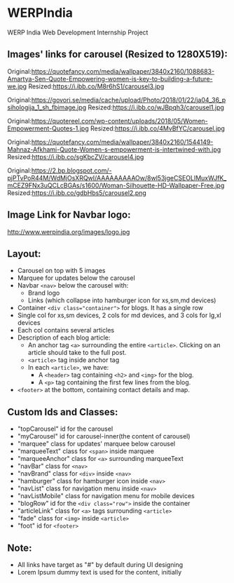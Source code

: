 # WERPIndia
WERP India Web Development Internship Project


## Images' links for carousel (Resized to 1280X519):
Original:https://quotefancy.com/media/wallpaper/3840x2160/1088683-Amartya-Sen-Quote-Empowering-women-is-key-to-building-a-future-we.jpg
Resized:https://i.ibb.co/M8r6hS1/carousel3.jpg

Original:https://govori.se/media/cache/upload/Photo/2018/01/22/ja04_36_psihologija_1_sh_fbimage.jpg
Resized:https://i.ibb.co/wJBpqh3/carousel1.jpg

Original:https://quotereel.com/wp-content/uploads/2018/05/Women-Empowerment-Quotes-1.jpg
Resized:https://i.ibb.co/4MvBfYC/carousel.jpg

Original:https://quotefancy.com/media/wallpaper/3840x2160/1544149-Mahnaz-Afkhami-Quote-Women-s-empowerment-is-intertwined-with.jpg
Resized:https://i.ibb.co/sgKbcZV/carousel4.jpg

Original:https://2.bp.blogspot.com/-pjPTvPoR44M/WdMjOsXRQwI/AAAAAAAAAOw/8wl53jgeCSEOLIMuxWJfK_mCEZ9FNx3uQCLcBGAs/s1600/Woman-Silhouette-HD-Wallpaper-Free.jpg
Resized:https://i.ibb.co/gdbHbs5/carousel2.png


## Image Link for Navbar logo:
http://www.werpindia.org/images/logo.jpg


## Layout:
- Carousel on top with 5 images
- Marquee for updates below the carousel
- Navbar ```<nav>``` below the carousel with:
    - Brand logo
    - Links (which collapse into hamburger icon for xs,sm,md devices)
- Container ```<div class="container">``` for blogs. It has a single row
- Single col for xs,sm devices, 2 cols for md devices, and 3 cols for lg,xl devices
- Each col contains several articles
- Description of each blog article:
    - An anchor tag ```<a>``` surrounding the entire ```<article>```. Clicking on an article should take to the full post.
    - ```<article>``` tag inside anchor tag
    - In each ```<article>```, we have:
        - A ```<header>``` tag containing ```<h2>``` and ```<img>``` for the blog.
        - A ```<p>``` tag containing the first few lines from the blog.
- ```<footer>``` at the bottom, containing contact details and map.


## Custom Ids and Classes:
- "topCarousel" id for the carousel
- "myCarousel" id for carousel-inner(the content of carousel)
- "marquee" class for updates' marquee below carousel
- "marqueeText" class for ```<span>``` inside marquee
- "marqueeAnchor" class for ```<a>``` surrounding marqueeText
- "navBar" class for ```<nav>```
- "navBrand" class for ```<div>``` inside ```<nav>```
- "hamburger" class for hamburger icon inside ```<nav>```
- "navList" class for navigation menu inside ```<nav>```
- "navListMobile" class for navigation menu for mobile devices
- "blogRow" id for the ```<div class="row">``` inside the container
- "articleLink" class for ```<a>``` tags surrounding ```<article>```
- "fade" class for ```<img>``` inside ```<article>```
- "foot" id for ```<footer>```


## Note:
- All links have target as "#" by default during UI designing
- Lorem Ipsum dummy text is used for the content, initially
